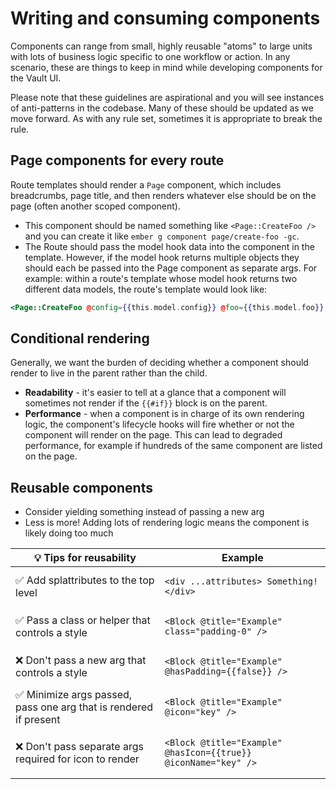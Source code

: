 # Writing and consuming components

Components can range from small, highly reusable "atoms" to large units with lots of business logic specific to one workflow or action. In any scenario, these are things to keep in mind while developing components for the Vault UI.

Please note that these guidelines are aspirational and you will see instances of anti-patterns in the codebase. Many of these should be updated as we move forward. As with any rule set, sometimes it is appropriate to break the rule.

## Page components for every route

Route templates should render a `Page` component, which includes breadcrumbs, page title, and then renders whatever else should be on the page (often another scoped component).

- This component should be named something like `<Page::CreateFoo />` and you can create it like `ember g component page/create-foo -gc`.
- The Route should pass the model hook data into the component in the template. However, if the model hook returns multiple objects they should each be passed into the Page component as separate args. For example: within a route's template whose model hook returns two different data models, the route's template would look like:

```hbs
<Page::CreateFoo @config={{this.model.config}} @foo={{this.model.foo}} />
```

## Conditional rendering

Generally, we want the burden of deciding whether a component should render to live in the parent rather than the child.

- **Readability** - it's easier to tell at a glance that a component will sometimes not render if the `{{#if}}` block is on the parent.
- **Performance** - when a component is in charge of its own rendering logic, the component's lifecycle hooks will fire whether or not the component will render on the page. This can lead to degraded performance, for example if hundreds of the same component are listed on the page.

## Reusable components

- Consider yielding something instead of passing a new arg
- Less is more! Adding lots of rendering logic means the component is likely doing too much

| 💡 Tips for reusability                                           | Example                                                                    |
| ----------------------------------------------------------------- | -------------------------------------------------------------------------- |
| ✅ Add splattributes to the top level                             | <pre>`<div ...attributes> Something! </div>`</pre>                         |
| ✅ Pass a class or helper that controls a style                   | <pre>`<Block @title="Example" class="padding-0" />`</pre>                  |
| ❌ Don't pass a new arg that controls a style                     | <pre>`<Block @title="Example" @hasPadding={{false}} />` </pre>             |
| ✅ Minimize args passed, pass one arg that is rendered if present | <pre>`<Block @title="Example" @icon="key" />`</pre>                        |
| ❌ Don't pass separate args required for icon to render           | <pre>`<Block @title="Example" @hasIcon={{true}} @iconName="key" />` </pre> |
